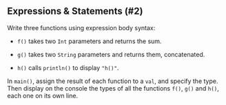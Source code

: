 ## Expressions & Statements (#2)

Write three functions using expression body syntax:

-   `f()` takes two `Int` parameters and returns the sum.

-   `g()` takes two `String` parameters and returns them, concatenated.

-   `h()` calls `println()` to display `"h()"`.

In `main()`, assign the result of each function to a `val`, and specify the
type. Then display on the console the types of all the functions `f()`, `g()`
and `h()`, each one on its own line.